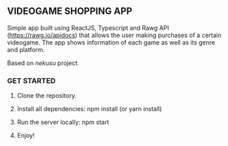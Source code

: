 ## VIDEOGAME SHOPPING APP

Simple app built using ReactJS, Typescript and Rawg API (https://rawg.io/apidocs) that allows the user making purchases of a certain videogame. The app shows information of each game as well as its genre and platform.

Based on _nekusu_ project.

### GET STARTED
1. Clone the repository.

2. Install all dependencies: npm install (or yarn install)

3. Run the server locally: npm start

4. Enjoy!
